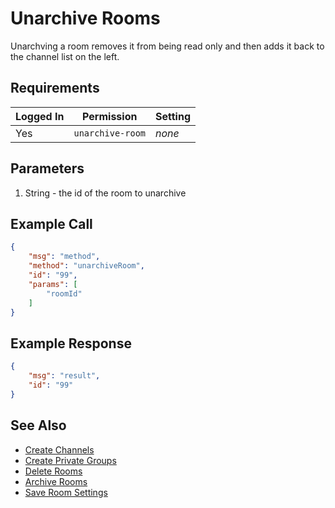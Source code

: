 # Unarchive Rooms
Unarchving a room removes it from being read only and then adds it back to the channel list on the left.

## Requirements
| Logged In | Permission | Setting |
| --- | --- | --- |
| Yes | `unarchive-room` | _none_ |

## Parameters
1. String - the id of the room to unarchive

## Example Call

```json
{
    "msg": "method",
    "method": "unarchiveRoom",
    "id": "99",
    "params": [
        "roomId"
    ]
} 
```

## Example Response

```json
{
    "msg": "result",
    "id": "99"
}
```

## See Also
* [Create Channels][1]
* [Create Private Groups][2]
* [Delete Rooms][3]
* [Archive Rooms][4]
* [Save Room Settings][5]

[1]:../19.%20Create%20Channel
[2]:../20.%20Create%20Private%20Groups
[3]:../21.%20Delete%20Rooms
[4]:../22.%20Archive%20Rooms
[5]:../29.%20Save%20Room%20Settings
